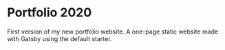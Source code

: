 # Portfolio 2020

First version of my new portfolio website. A one-page static website made with Gatsby using the default starter. 